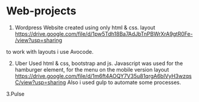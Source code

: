 # Web-projects
1. Wordpress
Website created using only html & css.
layout
https://drive.google.com/file/d/1pw5Tdh18Ba7AdJbTnPBWrXrA9gtR0Fe-/view?usp=sharing

to work with layouts i use Avocode. 

2. Uber
Used html & css, bootstrap and js. 
Javascript was used for the hamburger element, for the menu on the mobile version
layout 
https://drive.google.com/file/d/1m6ft4AOQY7V35u81qrgA6blVyH3wzqsC/view?usp=sharing
Also i used gulp to automate some processes. 

3.Pulse
